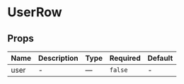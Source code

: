 # UserRow

## Props

<!-- @vuese:UserRow:props:start -->
|Name|Description|Type|Required|Default|
|---|---|---|---|---|
|user|-|—|`false`|-|

<!-- @vuese:UserRow:props:end -->


